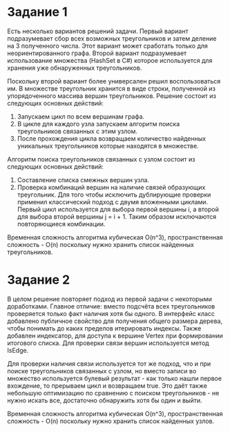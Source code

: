 ﻿# Задание 1
   
   Есть несколько вариантов решений задачи. Первый вариант подразумевает сбор всех возможных треугольников и затем деление 
   на 3 полученного числа. Этот вариант может сработать только для неориентированного графа. Второй вариант подразумевает 
   использование множества (HashSet в C#) которое используется для хранения уже обнаруженных треугольников. 
   
   Поскольку второй вариант более универсален решил воспользоваться им. В множестве треугольник хранится в виде строки,
   полученной из упорядоченного массива вершин треугольников. Решение состоит из следующих основных действий:
   1. Запускаем цикл по всем вершинам графа.
   2. В цикле для каждого узла запускаем алгоритм поиска треугольников связанных с этим узлом.
   3. После прохождения цикла возвращаем количество найденных уникальных треугольников которые находятся в множестве.

   Алгоритм поиска треугольников связанных с узлом состоит из следующих основных действий:
   1. Составление списка смежных вершин узла.
   2. Проверка комбинаций вершин на наличие связей образующих треугольник. Для того чтобы исключить дублирующие проверки 
      применил классический подход с двумя вложенными циклами. Первый цикл используется для выбора первой вершины i, а второй
      для выбора второй вершины j = i + 1. Таким образом исключаются повторяющиеся комбинации.

   Временная сложность алгоритма кубическая O(n^3), пространственная сложность - O(n) поскольку нужно хранить список найденных треугольников.
   
# Задание 2

   В целом решение повторяет подход из первой задачи с некоторыми доработками. Главное отличие: вместо подсчёта всех 
   треугольников проверяется только факт наличия хотя бы одного. В интерфейс класс добавлено публичное 
   свойство для получения общего размера дерева, чтобы понимать до каких пределов итерировать индексы. Также добавлен 
   индексатор, для доступа к вершине Vertex<T> при формировании итогового списка. Для проверки связи вершин используется 
   метод IsEdge. 
   
   Для проверки наличия связи используется тот же подход, что и при поиске треугольников связанных с узлом, но вместо 
   записи во множество используется булевый результат - как только нашли первое вхождение, то прерываем цикл и возвращаем true.
   Это даёт также небольшую оптимизацию по сравнению с поиском треугольников - не нужно искать все, достаточно обнаружить 
   хотя бы один и выйти.

   Временная сложность алгоритма кубическая O(n^3), пространственная сложность - O(n) поскольку нужно хранить список найденных узлов.